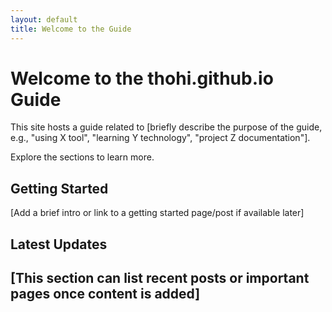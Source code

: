 ```yaml
---
layout: default
title: Welcome to the Guide
---
```


# Welcome to the thohi.github.io Guide

This site hosts a guide related to [briefly describe the purpose of the guide, e.g., "using X tool", "learning Y technology", "project Z documentation"].

Explore the sections to learn more.

## Getting Started

[Add a brief intro or link to a getting started page/post if available later]

## Latest Updates

[This section can list recent posts or important pages once content is added]
---
